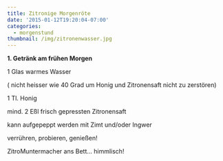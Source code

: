 ```yaml
---
title: Zitronige Morgenröte
date: '2015-01-12T19:20:04-07:00'
categories:
  - morgenstund
thumbnail: /img/zitronenwasser.jpg
---
```

**1. Getränk am frühen Morgen**

1 Glas warmes Wasser

( nicht heisser wie 40 Grad um Honig und Zitronensaft nicht zu zerstören)

1 Tl. Honig

mind. 2 Eßl frisch gepressten Zitronensaft

kann aufgepeppt werden mit Zimt und/oder Ingwer

verrühren, probieren, genießen!

ZitroMuntermacher ans Bett... himmlisch!
